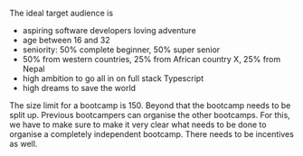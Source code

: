The ideal target audience is

- aspiring software developers loving adventure
- age between 16 and 32
- seniority: 50% complete beginner, 50% super senior
- 50% from western countries, 25% from African country X, 25% from Nepal
- high ambition to go all in on full stack Typescript
- high dreams to save the world

The size limit for a bootcamp is 150. Beyond that the bootcamp needs to be split up. Previous bootcampers can organise the other bootcamps. For this, we have to make sure to make it very clear what needs to be done to organise a completely independent bootcamp. There needs to be incentives as well.
